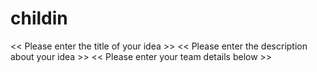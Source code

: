 # childin
<< Please enter the title of your idea >>
<< Please enter the description about your idea >>
<< Please enter your team details below >>
